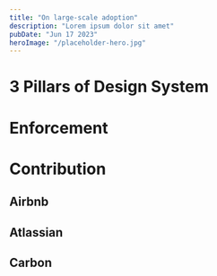 ```yaml
---
title: "On large-scale adoption"
description: "Lorem ipsum dolor sit amet"
pubDate: "Jun 17 2023"
heroImage: "/placeholder-hero.jpg"
---
```

# 3 Pillars of Design System
# Enforcement
# Contribution
## Airbnb
## Atlassian
## Carbon